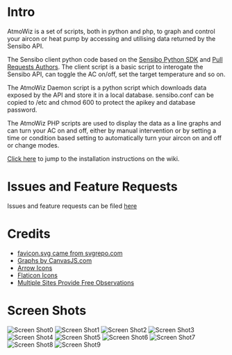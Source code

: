 # Intro
AtmoWiz is a set of scripts, both in python and php, to graph and control your aircon or heat pump by accessing and utilising data returned by the Sensibo API.

The Sensibo client python code based on the [Sensibo Python SDK](https://github.com/Sensibo/sensibo-python-sdk/) and [Pull Requests Authors](https://github.com/Sensibo/sensibo-python-sdk/pulls). The client script is a basic script to interogate the Sensibo API, can toggle the AC on/off, set the target temperature and so on.

The AtmoWiz Daemon script is a python script which downloads data exposed by the API and store it in a local database. sensibo.conf can be copied to /etc and chmod 600 to protect the apikey and database password.

The AtmoWiz PHP scripts are used to display the data as a line graphs and can turn your AC on and off, either by manual intervention or by setting a time or condition based setting to automatically turn your aircon on and off or change modes.

[Click here](https://github.com/evilbunny2008/AtmoWiz/wiki) to jump to the installation instructions on the wiki.

# Issues and Feature Requests

Issues and feature requests can be filed [here](https://github.com/evilbunny2008/AtmoWiz/issues)

# Credits

* [favicon.svg came from svgrepo.com](https://www.svgrepo.com/svg/268208/cooling-cooler)
* [Graphs by CanvasJS.com](https://canvasjs.com/)
* [Arrow Icons](https://svgsilh.com/00bcd4/image/34285.html)
* [Flaticon Icons](https://www.flaticon.com)
* [Multiple Sites Provide Free Observations](https://github.com/evilbunny2008/AtmoWiz/wiki/Sources-of-Weather-Observations)

# Screen Shots

![Screen Shot0](https://raw.githubusercontent.com/evilbunny2008/AtmoWiz/master/screenshots/ss0.png)
![Screen Shot1](https://raw.githubusercontent.com/evilbunny2008/AtmoWiz/master/screenshots/ss1.png)
![Screen Shot2](https://raw.githubusercontent.com/evilbunny2008/AtmoWiz/master/screenshots/ss2.png)
![Screen Shot3](https://raw.githubusercontent.com/evilbunny2008/AtmoWiz/master/screenshots/ss3.png)
![Screen Shot4](https://raw.githubusercontent.com/evilbunny2008/AtmoWiz/master/screenshots/ss4.png)
![Screen Shot5](https://raw.githubusercontent.com/evilbunny2008/AtmoWiz/master/screenshots/ss5.png)
![Screen Shot6](https://raw.githubusercontent.com/evilbunny2008/AtmoWiz/master/screenshots/ss6.png)
![Screen Shot7](https://raw.githubusercontent.com/evilbunny2008/AtmoWiz/master/screenshots/ss7.png)
![Screen Shot8](https://raw.githubusercontent.com/evilbunny2008/AtmoWiz/master/screenshots/ss8.png)
![Screen Shot9](https://raw.githubusercontent.com/evilbunny2008/AtmoWiz/master/screenshots/ss9.png)
